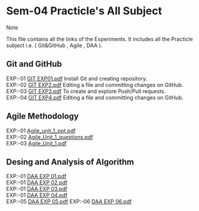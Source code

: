 # Sem-04 Practicle's All Subject
> [!NOTE]
> This file contains all the links of the Experiments.
> It includes all the Practicle subject i.e. ( Git&GitHub , Agile , DAA ).

## Git and GitHub   
EXP:-01 [GIT EXP01.pdf](https://github.com/adarshkrsingh07/Pract_Sem04/files/14445228/GIT.EXP01.pdf) Install Git and creating repository.    
EXP:-02 [GIT EXP2.pdf](https://github.com/adarshkrsingh07/Pract_Sem04/files/14445240/GIT.EXP2.pdf)   Editing a file and committing changes on GitHub.  
EXP:-03 [GIT EXP3.pdf](https://github.com/adarshkrsingh07/Pract_Sem04/files/14445248/GIT.EXP3.pdf)   To create and explore Push/Pull requests.  
EXP:-04 [GIT EXP4.pdf](https://github.com/adarshkrsingh07/Pract_Sem04/files/14445256/GIT.EXP4.pdf)   Editing a file and committing changes on GitHub.  

## Agile Methodology
EXP:-01 [Agile_unit_1_ppt.pdf](https://github.com/adarshkrsingh07/Pract_Sem04/files/14445344/Agile_unit_1_ppt.pdf)  
EXP:-02 [Agile_Unit_1_questions.pdf](https://github.com/adarshkrsingh07/Pract_Sem04/files/14445345/Agile_Unit_1_questions.pdf)  
EXP:-03 [Agile_Unit_1.pdf](https://github.com/adarshkrsingh07/Pract_Sem04/files/14445346/Agile_Unit_1.pdf)  

## Desing and Analysis of Algorithm
EXP:-01 [DAA EXP 01.pdf](https://github.com/adarshkrsingh07/Pract_Sem04/files/14445490/DAA.EXP.01.pdf)  
EXP:-01 [DAA EXP 02.pdf](https://github.com/adarshkrsingh07/Pract_Sem04/files/14445492/DAA.EXP.02.pdf)  
EXP:-01 [DAA EXP 03.pdf](https://github.com/adarshkrsingh07/Pract_Sem04/files/14445489/DAA.EXP.03.pdf)  
EXP:-01 [DAA EXP 04.pdf](https://github.com/adarshkrsingh07/Pract_Sem04/files/14445498/DAA.EXP.04.pdf)  
EXP:-05 [DAA EXP 05.pdf](https://github.com/adarshkrsingh07/Pract_Sem04/files/14445496/DAA.EXP.05.pdf)
EXP:-06 [DAA EXP 06.pdf](https://github.com/adarshkrsingh07/Pract_Sem04/files/14445493/DAA.EXP.06.pdf)

